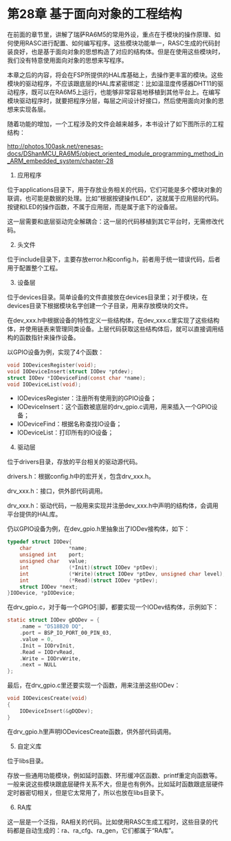 # 第28章 基于面向对象的工程结构

在前面的章节里，讲解了瑞萨RA6M5的常用外设，重点在于模块的操作原理、如何使用RASC进行配置、如何编写程序。这些模块功能单一，RASC生成的代码封装良好，也是基于面向对象的思想构造了对应的结构体。但是在使用这些模块时，我们没有特意使用面向对象的思想来写程序。

本章之后的内容，将会在FSP所提供的HAL库基础上，去操作更丰富的模块。这些模块的驱动程序，不应该跟底层的HAL库紧密绑定：比如温湿度传感器DHT11的驱动程序，既可以在RA6M5上运行，也能够非常容易地移植到其他平台上。在编写模块驱动程序时，就要把程序分层，每层之间设计好接口，然后使用面向对象的思想来实现各层。

随着功能的增加，一个工程涉及的文件会越来越多，本书设计了如下图所示的工程结构：

http://photos.100ask.net/renesas-docs/DShanMCU_RA6M5/object_oriented_module_programming_method_in_ARM_embedded_system/chapter-28

1. 应用程序

位于applications目录下，用于存放业务相关的代码，它们可能是多个模块对象的联调，也可能是数据的处理。比如“根据按键操作LED”，这就属于应用层的代码。按键和LED的操作函数，不属于应用层，而是属于底下的设备层。

这一层需要和底层驱动完全解耦合：这一层的代码移植到其它平台时，无需修改代码。

2. 头文件

位于include目录下，主要存放error.h和config.h，前者用于统一错误代码，后者用于配置整个工程。

3. 设备层

位于devices目录。简单设备的文件直接放在devices目录里；对于模块，在devices目录下根据模块名字创建一个子目录，用来存放模块的文件。

在dev_xxx.h中根据设备的特性定义一些结构体，在dev_xxx.c里实现了这些结构体，并使用链表来管理同类设备。上层代码获取这些结构体后，就可以直接调用结构的函数指针来操作设备。

以GPIO设备为例，实现了4个函数：

```c
void IODevicesRegister(void);
void IODeviceInsert(struct IODev *ptdev);
struct IODev *IODeviceFind(const char *name);
void IODeviceList(void);
```

- IODevicesRegister：注册所有使用到的GPIO设备；
- IODeviceInsert：这个函数被底层的drv_gpio.c调用，用来插入一个GPIO设备；
- IODeviceFind：根据名称查找IO设备；
- IODeviceList：打印所有的IO设备；

4. 驱动层

位于drivers目录，存放的平台相关的驱动源代码。

drivers.h：根据config.h中的宏开关，包含drv_xxx.h。

drv_xxx.h：接口，供外部代码调用。

drv_xxx.h：驱动代码，一般用来实现并注册dev_xxx.h中声明的结构体，会调用平台提供的HAL库。

仍以GPIO设备为例，在dev_gpio.h里抽象出了IODev接构体，如下：

```c
typedef struct IODev{
    char            *name;
    unsigned int    port;
    unsigned char   value;
    int             (*Init)(struct IODev *ptDev);
    int             (*Write)(struct IODev *ptDev, unsigned char level);
    int             (*Read)(struct IODev *ptDev);
    struct IODev *next;
}IODevice, *pIODevice;
```

在drv_gpio.c，对于每一个GPIO引脚，都要实现一个IODev结构体，示例如下： 

```c
static struct IODev gDQDev = {
    .name = "DS18B20 DQ",
    .port = BSP_IO_PORT_00_PIN_03,
    .value = 0,
    .Init = IODrvInit,
    .Read = IODrvRead,
    .Write = IODrvWrite,
    .next = NULL
};
```

最后，在drv_gpio.c里还要实现一个函数，用来注册这些IODev：

```c
void IODevicesCreate(void)
{
    IODeviceInsert(&gDQDev);
}
```

在drv_gpio.h里声明IODevicesCreate函数，供外部代码调用。

5. 自定义库

位于libs目录。

存放一些通用功能模块，例如延时函数、环形缓冲区函数、printf重定向函数等。一般来说这些模块跟底层硬件关系不大，但是也有例外。比如延时函数跟底层硬件定时器密切相关，但是它太常用了，所以也放在libs目录下。

6. RA库

这一层是一个泛指，RA相关的代码。比如使用RASC生成工程时，这些目录的代码都是自动生成的：ra、ra_cfg、ra_gen，它们都属于“RA库”。